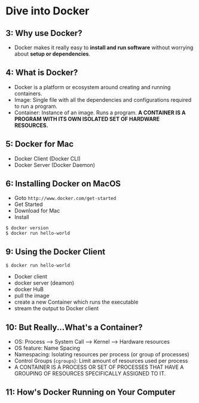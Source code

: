 # Dive into Docker

## 3: Why use Docker?

* Docker makes it really easy to **install and run software** without worrying about **setup or dependencies**.

## 4: What is Docker?

* Docker is a platform or ecosystem around creating and running containers.
* Image: Single file with all the dependencies and configurations required to run a program.
* Container: Instance of an image. Runs a program. **A CONTAINER IS A PROGRAM WITH ITS OWN ISOLATED SET OF HARDWARE RESOURCES.**

## 5: Docker for Mac

* Docker Client (Docker CLI) 
* Docker Server (Docker Daemon)

## 6: Installing Docker on MacOS

* Goto `http://www.docker.com/get-started` 
* Get Started
* Download for Mac 
* Install

```
$ docker version
$ docker run hello-world
```

## 9: Using the Docker Client

```
$ docker run hello-world 
```

* Docker client 
* docker server (deamon) 
* docker HuB
* pull the image 
* create a new Container which runs the executable 
* stream the output to Docker client

## 10: But Really...What's a Container?

* OS: Process --> System Call --> Kernel --> Hardware resources
* OS feature: Name Spacing
* Namespacing: Isolating resources per process (or group of processes)
* Control Groups (`cgroups`): Limit amount of resources used per process
* A CONTAINER IS A PROCESS OR SET OF PROCESSES THAT HAVE A GROUPING OF RESOURCES SPECIFICALLY ASSIGNED TO IT.

## 11: How's Docker Running on Your Computer

